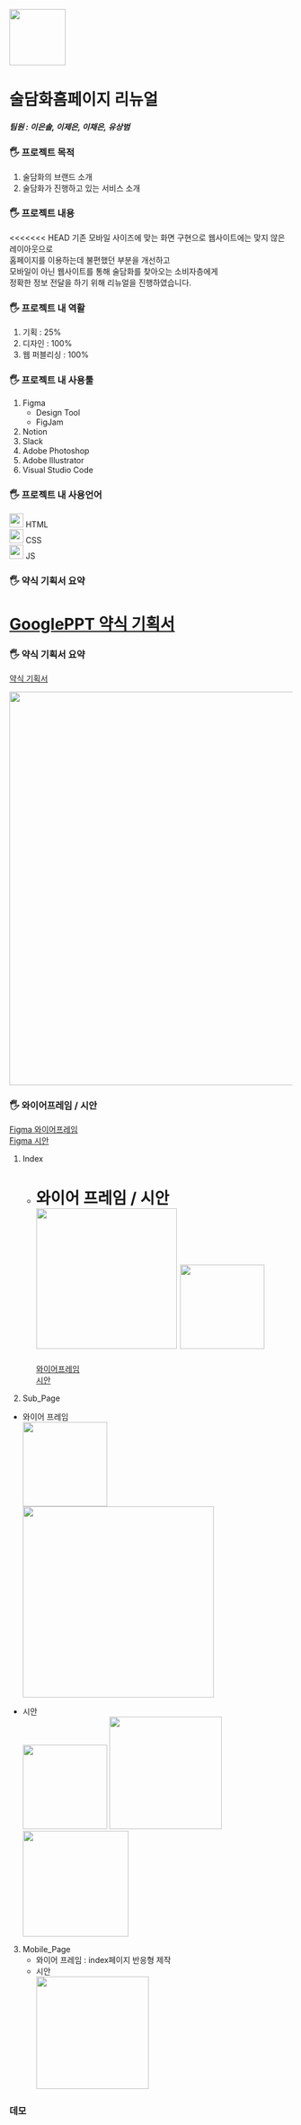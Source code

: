 <img src="https://eunsoly.github.io/SDW_renewal/img/logo_%EC%8B%AC%EB%B3%BC.svg" alt="" width="100px"></img>

# 술담화홈페이지 리뉴얼

##### 팀원 : 이은솔, 이제은, 이채은, 유상범

### 🖐 프로젝트 목적

1. 술담화의 브랜드 소개
2. 술담화가 진행하고 있는 서비스 소개

### 🖐 프로젝트 내용

<<<<<<< HEAD
기존 모바일 사이즈에 맞는 화면 구현으로 웹사이트에는 맞지 않은 레이아웃으로 <br/>
홈페이지를 이용하는데 불편했던 부분을 개선하고<br/>
모바일이 아닌 웹사이트를 통해 술담화를 찾아오는 소비자층에게<br/>
정확한 정보 전달을 하기 위해 리뉴얼을 진행하였습니다.<br/>

### 🖐 프로젝트 내 역활

1. 기획 : 25%
2. 디자인 : 100%
3. 웹 퍼블리싱 : 100%

### 🖐 프로젝트 내 사용툴

1. Figma
   - Design Tool
   - FigJam
2. Notion
3. Slack
4. Adobe Photoshop
5. Adobe lllustrator
6. Visual Studio Code

### 🖐 프로젝트 내 사용언어

<img src="https://simpleicons.org/icons/html5.svg" alt="" width="25px" color="white"></img> HTML  
<img src="https://simpleicons.org/icons/css3.svg" alt="" width="25px" color="white"></img> CSS  
<img src="https://simpleicons.org/icons/javascript.svg" alt="" width="25px" color="white"></img> JS

### 🖐 약식 기획서 요약

# [GooglePPT 약식 기획서](https://docs.google.com/presentation/d/1sk3Ztypy4TUWd38GX3Doyaa2wZbujd7dWG24v442WVY/edit#)

### 🖐 약식 기획서 요약

[약식 기획서](https://docs.google.com/presentation/d/1sk3Ztypy4TUWd38GX3Doyaa2wZbujd7dWG24v442WVY/edit#)

<img src="https://raw.githubusercontent.com/EUNSOLY/SDW_renewal/master/README_IMG/%EC%95%BD%EC%8B%9D%EC%A0%9C%EC%95%88%EC%84%9C.PNG" alt="" width="700px"></img>

### 🖐 와이어프레임 / 시안

[Figma 와이어프레임](https://www.figma.com/file/YozkvhzSRsCPTOcm3J3be3/%EC%88%A0%EB%8B%B4%ED%99%94-%EB%A6%AC%EB%89%B4%EC%96%BC?node-id=0%3A1&t=plurUOPHobJ9oWzZ-1)  
[Figma 시안](https://www.figma.com/file/tFdyu5I7V5A9XKJUtR0Vnb/%EC%9D%B4%EC%9D%80%EC%86%94_%EC%88%A0%EB%8B%B4%ED%99%94?node-id=0%3A1&t=WlPbqTgRQM8xI7nI-1)

1. Index

   - 와이어 프레임 / 시안  
      <img src="https://raw.githubusercontent.com/EUNSOLY/SDW_renewal/473d3db96a16a6c03b4d09862db5fb392f02d058/README_IMG/%EC%9D%B8%EB%8D%B1%EC%8A%A4%EC%99%80%EC%9D%B4%EC%96%B4%ED%94%84%EB%A0%88%EC%9E%84.PNG" alt="" width="250px">
     </img>
     <img src="https://raw.githubusercontent.com/EUNSOLY/SDW_renewal/473d3db96a16a6c03b4d09862db5fb392f02d058/README_IMG/%EC%9D%B8%EB%8D%B1%EC%8A%A4%20%EC%8B%9C%EC%95%88.jpg" alt="" width="150px"></img>
     =======
     [와이어프레임](https://www.figma.com/file/YozkvhzSRsCPTOcm3J3be3/%EC%88%A0%EB%8B%B4%ED%99%94-%EB%A6%AC%EB%89%B4%EC%96%BC?node-id=0%3A1&t=plurUOPHobJ9oWzZ-1)  
     [시안]()

2. Sub_Page

- 와이어 프레임  
   <img src="https://raw.githubusercontent.com/EUNSOLY/SDW_renewal/473d3db96a16a6c03b4d09862db5fb392f02d058/README_IMG/%EC%84%9C%EB%B8%8C%ED%8E%98%EC%9D%B4%EC%A7%802%EC%99%80%EC%9D%B4%EC%96%B4%ED%94%84%EB%A0%88%EC%9E%84.PNG" alt="" width="150px"></img>
  <img src="https://raw.githubusercontent.com/EUNSOLY/SDW_renewal/473d3db96a16a6c03b4d09862db5fb392f02d058/README_IMG/%EC%84%9C%EB%B8%8C%ED%8E%98%EC%9D%B4%EC%A7%801%EC%99%80%EC%9D%B4%EC%96%B4%ED%94%84%EB%A0%88%EC%9E%84.PNG" alt="" width="340px"></img>

- 시안  
  <img src="https://raw.githubusercontent.com/EUNSOLY/SDW_renewal/473d3db96a16a6c03b4d09862db5fb392f02d058/README_IMG/%EB%8B%B4%ED%99%94%EB%A7%88%EC%BC%93%EC%8B%9C%EC%95%88.jpg" alt="" width="150px"></img>
  <img src="https://raw.githubusercontent.com/EUNSOLY/SDW_renewal/473d3db96a16a6c03b4d09862db5fb392f02d058/README_IMG/%EA%B5%AC%EB%8F%85%ED%8E%98%EC%9D%B4%EC%A7%80-%EC%83%81%ED%92%88%EC%A0%95%EB%B3%B4%EC%B0%BD%20%EC%8B%9C%EC%95%88.jpg" alt="" width="200px"></img>
  <img src="https://raw.githubusercontent.com/EUNSOLY/SDW_renewal/473d3db96a16a6c03b4d09862db5fb392f02d058/README_IMG/%EA%B5%AC%EB%8F%85%ED%8E%98%EC%9D%B4%EC%A7%80%20-%20%ED%9B%84%EA%B8%B0%EC%B0%BD%EC%8B%9C%EC%95%88.jpg" alt="" width="188px"></img>

3. Mobile_Page
   - 와이어 프레임 : index페이지 반응형 제작
   - 시안  
     <img src="https://raw.githubusercontent.com/EUNSOLY/SDW_renewal/473d3db96a16a6c03b4d09862db5fb392f02d058/README_IMG/%EC%9D%B8%EB%8D%B1%EC%8A%A4_%EB%AA%A8%EB%B0%94%EC%9D%BC%EC%8B%9C%EC%95%88.jpg" alt="" width="200px"></img>

### 데모
